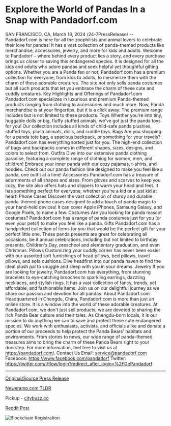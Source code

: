 # Explore the World of Pandas In a Snap with Pandadorf.com

SAN FRANCISCO, CA, March 18, 2024 /24-7PressRelease/ -- Pandadorf.com is here for all the zoophilists and animal lovers to celebrate their love for pandas! It has a vast collection of panda-themed products like merchandise, accessories, jewelry, and more for kids and adults.   Welcome to Pandadorf – where behind every product lies a story, and every purchase brings us closer to saving this endangered species. It is designed for all the kids and adults who adore pandas and seek helpful yet thoughtful gifting options.   Whether you are a Panda fan or not, Pandadorf.com has a premium collection for everyone, from kids to adults, to mesmerize them with the charm of these adorable creatures. The site not only sells panda costumes but all such products that let you embrace the charm of these cute and cuddly creatures.   Key Highlights and Offerings of Pandadorf.com  Pandadorf.com specializes in luxurious and premium Panda-themed products ranging from clothing to accessories and much more. Now, Panda merchandise is at your fingertips, but it is a click away. The premium range includes but is not limited to these products.   Toys   Whether you're into tiny, huggable dolls or big, fluffy stuffed animals, we've got just the panda toys for you! Our collection includes all kinds of child-safe panda plushies, stuffed toys, plush animals, dolls, and cuddle toys.  Bags   Are you shopping for a panda tote bag, a spacious backpack, or something for your travels? Pandadorf.com has everything sorted just for you. The high-end collection of bags and backpacks comes in different shapes, sizes, designs, and colors to select from.  Outfits  Dive into our extensive panda clothing paradise, featuring a complete range of clothing for women, men, and children! Embrace your inner panda with our cozy pajamas, t-shirts, and hoodies. Check out our panda fashion line designed to make you feel like a panda, one outfit at a time!  Accessories  Pandadorf.com has a treasure of adornments of all shapes and sizes. From gloves and scarves to keep you cozy, the site also offers hats and slippers to warm your head and feet. It has something perfect for everyone, whether you're a kid or a just kid at heart!   Phone Cases   Discover the vast collection of sturdy and durable panda-themed phone cases designed to add a touch of panda magic to your hand-held devices! It can cover Apple iPhones, Samsung Galaxy, and Google Pixels, to name a few.  Costumes   Are you looking for panda mascot costumes? Pandadorf.com has a range of panda costumes just for you (or even your pets!) to make you feel like a panda.  Gifts   Pandadorf.com has a handpicked collection of items for you that would be the perfect gift for your perfect little one. These panda presents are great for celebrating all occasions, be it annual celebrations, including but not limited to birthday presents, Children's Day, preschool and elementary graduation, and even Christmas.   Pillows   Customizing your cuddly corner has never been easier with our assorted soft furnishings of head pillows, bed pillows, travel pillows, and sofa cushions. Dive headfirst into our panda haven to find the ideal plush pal to snuggle and sleep with you in your dreams.  Jewelry   If you are looking for jewelry, Pandadorf.com has everything, from stunning bracelets to eye-catching brooches to sparkling earrings, dazzling necklaces, and stylish rings. It has a vast collection of fancy, trendy, yet affordable, and fashionable items.  Join us on our delightful journey as we share our passion and devotion for all pandas.  About Pandadorf.com   Headquartered in Chengdu, China, Pandadorf.com is more than just an online store. It is a window into the world of these adorable creatures. At Pandadorf.com, we don't just sell products; we are devoted to sharing the rich Panda Bear culture and their tales. As Chengdu-born locals, it is our mission to do anything we can to save and protect these cute endangered species. We work with enthusiasts, activists, and officials alike and donate a portion of our proceeds to help protect the Panda Bears' habitats and environments. From stories to news, our wide range of panda-themed treasures aims to bring the charm of these Panda Bears right to your doorstep.   For more information, feel free to visit us at https://pandadorf.com/.  Contact Us  Email: service@pandadorf.com  Facebook: https://www.facebook.com/pandadorf  Twitter: https://twitter.com/i/flow/login?redirect_after_login=%2FGoPandadorf 

---

[Original/Source Press Release](https://www.24-7pressrelease.com/press-release/509331/explore-the-world-of-pandas-in-a-snap-with-pandadorfcom)
                    

[Newsramp.com TLDR](https://newsramp.com/curated-news/pandadorf-com-your-ultimate-destination-for-panda-themed-products/63bc28d2219adb869464940bf0a673a3) 


Pickup - [citybuzz.co](https://citybuzz.co/2024/03/18/pandadorf-com-embracing-the-charm-of-pandas-one-product-at-a-time)
 



[Reddit Post](https://www.reddit.com/r/newsramp/comments/1bhkop5/pandadorfcom_your_ultimate_destination_for/) 



![Blockchain Registration](https://cdn.newsramp.app/24-7PressRelease/qrcode/243/18/pink0aAi.webp)